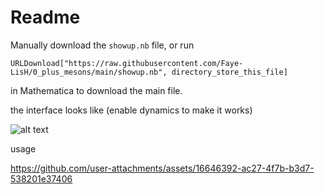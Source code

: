 # Readme

Manually download the ```showup.nb``` file, or run 

 ```URLDownload["https://raw.githubusercontent.com/Faye-LisH/0_plus_mesons/main/showup.nb", directory_store_this_file]```

in Mathematica to download the main file. 

the interface looks like (enable dynamics to make it works)

![alt text](https://raw.githubusercontent.com/Faye-LisH/0_plus_mesons/main/interface.png)

usage

https://github.com/user-attachments/assets/16646392-ac27-4f7b-b3d7-538201e37406
